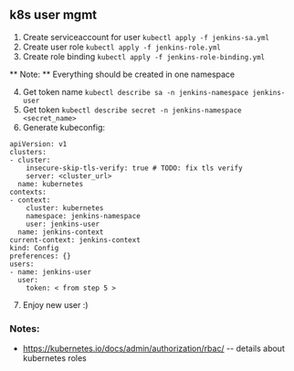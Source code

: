 ## k8s user mgmt

1. Create serviceaccount for user `kubectl apply -f jenkins-sa.yml`
2. Create user role `kubectl apply -f jenkins-role.yml`
3. Create role binding `kubectl apply -f jenkins-role-binding.yml`

** Note: ** Everything should be created in one namespace

4. Get token name `kubectl describe sa -n jenkins-namespace jenkins-user`
5. Get token `kubectl describe secret -n jenkins-namespace <secret_name>`
6. Generate kubeconfig:
```
apiVersion: v1
clusters:
- cluster:
    insecure-skip-tls-verify: true # TODO: fix tls verify
    server: <cluster_url> 
  name: kubernetes
contexts:
- context:
    cluster: kubernetes
    namespace: jenkins-namespace
    user: jenkins-user
  name: jenkins-context
current-context: jenkins-context
kind: Config
preferences: {}
users:
- name: jenkins-user
  user:
    token: < from step 5 >
```
7. Enjoy new user :) 

### Notes:
* https://kubernetes.io/docs/admin/authorization/rbac/ -- details about kubernetes roles

